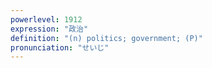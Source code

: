 ```yaml
---
powerlevel: 1912
expression: "政治"
definition: "(n) politics; government; (P)"
pronunciation: "せいじ"
---
```

